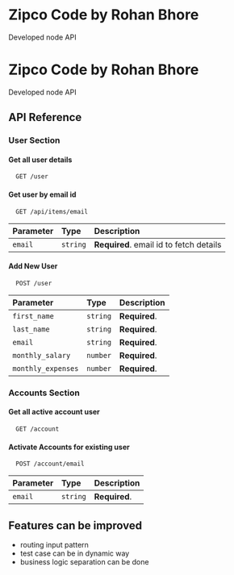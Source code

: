 
# Zipco Code by Rohan Bhore

Developed node API


# Zipco Code by Rohan Bhore

Developed node API


## API Reference
### User Section
#### Get all user details

```http
  GET /user
```

#### Get user by email id

```http
  GET /api/items/email
```

| Parameter | Type     | Description                       |
| :-------- | :------- | :-------------------------------- |
| `email`      | `string` | **Required**. email id to fetch details|

#### Add New User

```http
  POST /user
```

| Parameter | Type     | Description                       |
| :-------- | :------- | :-------------------------------- |
| `first_name`      | `string` | **Required**. |
| `last_name`      | `string` | **Required**.  |
| `email`      | `string` | **Required**.  |
| `monthly_salary`      | `number` | **Required**.  |
| `monthly_expenses`      | `number` | **Required**.  |

### Accounts Section

#### Get all active account user

```http
  GET /account
```

#### Activate Accounts for existing user

```http
  POST /account/email
```

| Parameter | Type     | Description                       |
| :-------- | :------- | :-------------------------------- |
| `email`      | `string` | **Required**. |

## Features can be improved 

- routing input pattern 
- test case can be in dynamic way 
- business logic separation can be done

